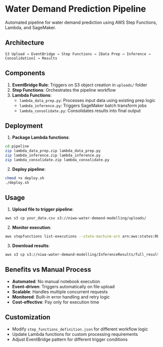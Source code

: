 # Water Demand Prediction Pipeline

Automated pipeline for water demand prediction using AWS Step Functions, Lambda, and SageMaker.

## Architecture

```
S3 Upload → EventBridge → Step Functions → [Data Prep → Inference → Consolidation] → Results
```

## Components

1. **EventBridge Rule**: Triggers on S3 object creation in `uploads/` folder
2. **Step Functions**: Orchestrates the pipeline workflow
3. **Lambda Functions**:
   - `lambda_data_prep.py`: Processes input data using existing prep logic
   - `lambda_inference.py`: Triggers SageMaker batch transform jobs
   - `lambda_consolidate.py`: Consolidates results into final output

## Deployment

1. **Package Lambda functions**:
```bash
cd pipeline
zip lambda_data_prep.zip lambda_data_prep.py
zip lambda_inference.zip lambda_inference.py  
zip lambda_consolidate.zip lambda_consolidate.py
```

2. **Deploy pipeline**:
```bash
chmod +x deploy.sh
./deploy.sh
```

## Usage

1. **Upload file to trigger pipeline**:
```bash
aws s3 cp your_data.csv s3://niwa-water-demand-modelling/uploads/
```

2. **Monitor execution**:
```bash
aws stepfunctions list-executions --state-machine-arn arn:aws:states:REGION:ACCOUNT:stateMachine:water-demand-pipeline
```

3. **Download results**:
```bash
aws s3 cp s3://niwa-water-demand-modelling/InferenceResults/full_results.csv ./
```

## Benefits vs Manual Process

- **Automated**: No manual notebook execution
- **Event-driven**: Triggers automatically on file upload
- **Scalable**: Handles multiple concurrent requests
- **Monitored**: Built-in error handling and retry logic
- **Cost-effective**: Pay only for execution time

## Customization

- Modify `step_functions_definition.json` for different workflow logic
- Update Lambda functions for custom processing requirements
- Adjust EventBridge pattern for different trigger conditions